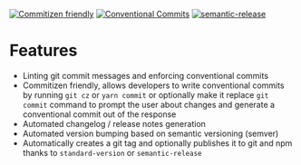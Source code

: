 [![Commitizen friendly](https://img.shields.io/badge/commitizen-friendly-brightgreen.svg)](http://commitizen.github.io/cz-cli/)
[![Conventional Commits](https://img.shields.io/badge/Conventional%20Commits-1.0.0-yellow.svg)](https://conventionalcommits.org)
[![semantic-release](https://img.shields.io/badge/%20%20%F0%9F%93%A6%F0%9F%9A%80-semantic--release-e10079.svg)](https://github.com/semantic-release/semantic-release)

# Features 

- Linting git commit messages and enforcing conventional commits
- Commitizen friendly, allows developers to write conventional commits by running `git cz` or `yarn commit` or optionally make it replace `git commit` command to prompt the user about changes and generate a conventional commit out of the response
- Automated changelog / release notes generation
- Automated version bumping based on semantic versioning (semver)
- Automatically creates a git tag and optionally publishes it to git and npm thanks to `standard-version` or `semantic-release`
